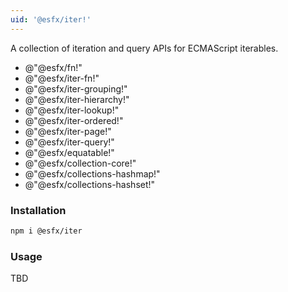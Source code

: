 ```yaml
---
uid: '@esfx/iter!'
---
```


A collection of iteration and query APIs for ECMAScript iterables.

- @"@esfx/fn!"
- @"@esfx/iter-fn!"
- @"@esfx/iter-grouping!"
- @"@esfx/iter-hierarchy!"
- @"@esfx/iter-lookup!"
- @"@esfx/iter-ordered!"
- @"@esfx/iter-page!"
- @"@esfx/iter-query!"
- @"@esfx/equatable!"
- @"@esfx/collection-core!"
- @"@esfx/collections-hashmap!"
- @"@esfx/collections-hashset!"

### Installation

```sh
npm i @esfx/iter
```

### Usage

TBD
